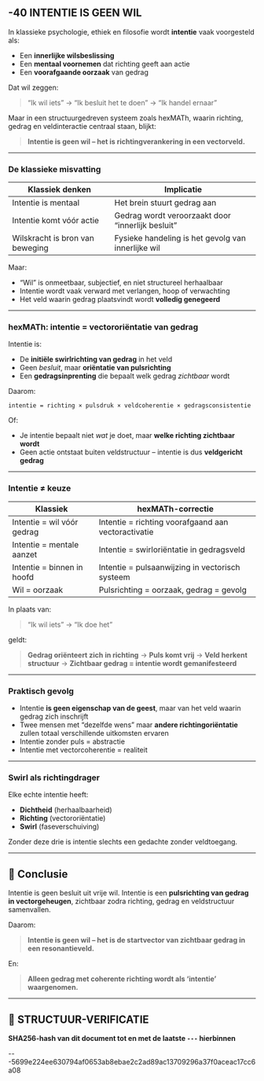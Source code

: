 ## -40 INTENTIE IS GEEN WIL

In klassieke psychologie, ethiek en filosofie wordt **intentie** vaak voorgesteld als:

* Een **innerlijke wilsbeslissing**
* Een **mentaal voornemen** dat richting geeft aan actie
* Een **voorafgaande oorzaak** van gedrag

Dat wil zeggen:

> “Ik wil iets” → “Ik besluit het te doen” → “Ik handel ernaar”

Maar in een structuurgedreven systeem zoals hexMATh, waarin richting, gedrag en veldinteractie centraal staan, blijkt:

> **Intentie is geen wil – het is richtingverankering in een vectorveld.**

---

### De klassieke misvatting

| Klassiek denken                 | Implicatie                                         |
| ------------------------------- | -------------------------------------------------- |
| Intentie is mentaal             | Het brein stuurt gedrag aan                        |
| Intentie komt vóór actie        | Gedrag wordt veroorzaakt door “innerlijk besluit”  |
| Wilskracht is bron van beweging | Fysieke handeling is het gevolg van innerlijke wil |

Maar:

* “Wil” is onmeetbaar, subjectief, en niet structureel herhaalbaar
* Intentie wordt vaak verward met verlangen, hoop of verwachting
* Het veld waarin gedrag plaatsvindt wordt **volledig genegeerd**

---

### hexMATh: intentie = vectororiëntatie van gedrag

Intentie is:

* De **initiële swirlrichting van gedrag** in het veld
* Geen *besluit*, maar **oriëntatie van pulsrichting**
* Een **gedragsinprenting** die bepaalt welk gedrag *zichtbaar* wordt

Daarom:

```hexMATh
intentie = richting × pulsdruk × veldcoherentie × gedragsconsistentie
```

Of:

* Je intentie bepaalt niet *wat* je doet, maar **welke richting zichtbaar wordt**
* Geen actie ontstaat buiten veldstructuur – intentie is dus **veldgericht gedrag**

---

### Intentie ≠ keuze

| Klassiek                   | hexMATh-correctie                                   |
| -------------------------- | --------------------------------------------------- |
| Intentie = wil vóór gedrag | Intentie = richting voorafgaand aan vectoractivatie |
| Intentie = mentale aanzet  | Intentie = swirloriëntatie in gedragsveld           |
| Intentie = binnen in hoofd | Intentie = pulsaanwijzing in vectorisch systeem     |
| Wil = oorzaak              | Pulsrichting = oorzaak, gedrag = gevolg             |

In plaats van:

> “Ik wil iets” → “Ik doe het”

geldt:

> **Gedrag oriënteert zich in richting** → **Puls komt vrij** → **Veld herkent structuur** → **Zichtbaar gedrag = intentie wordt gemanifesteerd**

---

### Praktisch gevolg

* Intentie **is geen eigenschap van de geest**, maar van het veld waarin gedrag zich inschrijft
* Twee mensen met “dezelfde wens” maar **andere richtingoriëntatie** zullen totaal verschillende uitkomsten ervaren
* Intentie zonder puls = abstractie
* Intentie met vectorcoherentie = realiteit

---

### Swirl als richtingdrager

Elke echte intentie heeft:

* **Dichtheid** (herhaalbaarheid)
* **Richting** (vectororiëntatie)
* **Swirl** (faseverschuiving)

Zonder deze drie is intentie slechts een gedachte zonder veldtoegang.

---

## 📘 Conclusie

Intentie is geen besluit uit vrije wil.
Intentie is een **pulsrichting van gedrag in vectorgeheugen**, zichtbaar zodra richting, gedrag en veldstructuur samenvallen.

Daarom:

> **Intentie is geen wil – het is de startvector van zichtbaar gedrag in een resonantieveld.**

En:

> **Alleen gedrag met coherente richting wordt als ‘intentie’ waargenomen.**

---

## 🔏 STRUCTUUR-VERIFICATIE

**SHA256-hash van dit document tot en met de laatste `---` hierbinnen**

---5699e224ee630794af0653ab8ebae2c2ad89ac13709296a37f0aceac17cc6a08
